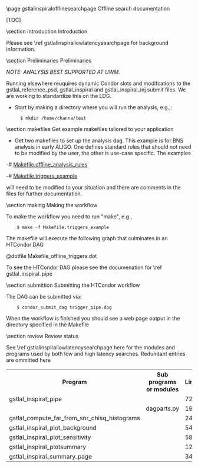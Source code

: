 \page gstlalinspiralofflinesearchpage Offline search documentation

[TOC]

\section Introduction Introduction

Please see \ref gstlalinspirallowlatencysearchpage for background information.

\section Preliminaries Preliminaries

_NOTE: ANALYSIS BEST SUPPORTED AT UWM._

Running elsewhere reuquires dynamic Condor slots and modifcations to the gstlal_reference_psd, gstlal_inspiral and gstlal_inspiral_inj submit files.  We are working to standardize this on the LDG.

- Start by making a directory where you will run the analysis, e.g.,:

		$ mkdir /home/channa/test

\section makefiles Get example makefiles tailored to your application

- Get two makefiles to set up the analysis dag.  This example is for BNS analysis in early ALIGO.  One defines standard rules that should not need to be modified by the user, the other is use-case specific.  The examples 

 -# <a href=https://ligo-vcs.phys.uwm.edu/cgit/gstlal/plain/gstlal-inspiral/share/Makefile.offline_analysis_rules>Makefile.offline_analysis_rules</a>
 
 -# <a href=https://ligo-vcs.phys.uwm.edu/cgit/gstlal/plain/gstlal-inspiral/share/Makefile.triggers_example>Makefile.triggers_example</a>

will need to be modified to your situation and there are comments in the files for further documentation.

\section making Making the workflow

To make the workflow you need to run "make", e.g.,

		$ make -f Makefile.triggers_example

The makefile will execute the following graph that culminates in an HTCondor DAG

@dotfile Makefile_offline_triggers.dot

To see the HTCondor DAG please see the documenation for \ref gstlal_inspiral_pipe

\section submittion Submitting the HTCondor workflow

The DAG can be submitted via:

		$ condor_submit_dag trigger_pipe.dag

When the workflow is finished you should see a web page output in the directory specified in the Makefile

\section review Review status


See \ref gstlalinspirallowlatencysearchpage here for the modules and programs used by both low and high latency searches. Redundant entries are ommitted here

<table>
<tr><th> Program                                </th><th> Sub programs or modules       </th><th> Lines </th><th> Review status </th><th> Stability </th></tr>
<tr><td> gstlal_inspiral_pipe                   </td><td>                               </td><td> 729   </td><td> \notreviewed  </td><td> \stable </td></tr>
<tr><td>                                        </td><td> dagparts.py                   </td><td> 196   </td><td> \notreviewed  </td><td> \stable </td></tr>
<tr><td> gstlal_compute_far_from_snr_chisq_histograms </td><td>				</td><td> 249   </td><td> \notreviewed  </td><td> \moddev </td></tr>
<tr><td> gstlal_inspiral_plot_background	</td><td>				</td><td> 541   </td><td> \notreviewed  </td><td> \moddev </td></tr>
<tr><td> gstlal_inspiral_plot_sensitivity	</td><td>				</td><td> 587   </td><td> \notreviewed  </td><td> \stable </td></tr>
<tr><td> gstlal_inspiral_plotsummary		</td><td>				</td><td> 1244  </td><td> \notreviewed  </td><td> \stable </td></tr>
<tr><td> gstlal_inspiral_summary_page		</td><td>				</td><td> 344	</td><td> \notreviewed  </td><td> \stable </td></tr>
</table>
